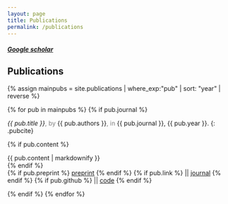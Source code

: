 ```yaml
---
layout: page
title: Publications
permalink: /publications
---
```


##### [Google scholar](https://scholar.google.com/citations?user=ZHHGVn8AAAAJ&hl=en)

## Publications

{% assign mainpubs = site.publications | where_exp:"pub" | sort: "year" | reverse %}

{% for pub in mainpubs %}
{% if pub.journal %}

<i>{{ pub.title }}</i><span style="color: grey;">, by</span>
{{ pub.authors }}<span style="color: grey;">, in</span>
{{ pub.journal }}, {{ pub.year }}.
{: .pubcite}

{% if pub.content %}
<div class="refdesc">
{{ pub.content | markdownify }}
</div>
{% endif %}

<div class="pubrefs">
{% if pub.preprint %}
<a href="{{ pub.preprint }}" class="preprint">preprint</a>
{% endif %}
{% if pub.link %} ||
<a href="{{ pub.link }}" class="journal">journal</a>
{% endif %}
{% if pub.github %} ||
<a href="{{ pub.github }}" class="github">code</a>
{% endif %}
</div>

{% endif %}
{% endfor %}


